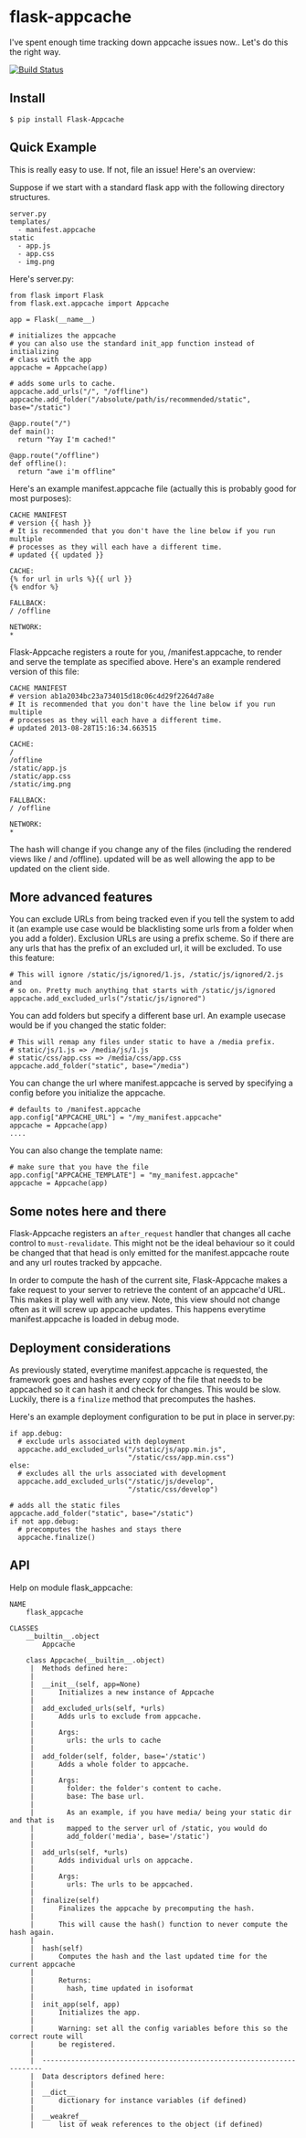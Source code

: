 flask-appcache
==============

I've spent enough time tracking down appcache issues now.. Let's do this the
right way.

[![Build Status](https://travis-ci.org/shuhaowu/flask-appcache.png)](https://travis-ci.org/shuhaowu/flask-appcache)


Install
-------

    $ pip install Flask-Appcache

Quick Example
-------------

This is really easy to use. If not, file an issue! Here's an overview:

Suppose if we start with a standard flask app with the following directory
structures.

    server.py
    templates/
      - manifest.appcache
    static
      - app.js
      - app.css
      - img.png

Here's server.py:

    from flask import Flask
    from flask.ext.appcache import Appcache

    app = Flask(__name__)

    # initializes the appcache
    # you can also use the standard init_app function instead of initializing
    # class with the app
    appcache = Appcache(app)

    # adds some urls to cache.
    appcache.add_urls("/", "/offline")
    appcache.add_folder("/absolute/path/is/recommended/static", base="/static")

    @app.route("/")
    def main():
      return "Yay I'm cached!"

    @app.route("/offline")
    def offline():
      return "awe i'm offline"

Here's an example manifest.appcache file (actually this is probably good for
most purposes):

    CACHE MANIFEST
    # version {{ hash }}
    # It is recommended that you don't have the line below if you run multiple
    # processes as they will each have a different time.
    # updated {{ updated }}

    CACHE:
    {% for url in urls %}{{ url }}
    {% endfor %}

    FALLBACK:
    / /offline

    NETWORK:
    *

Flask-Appcache registers a route for you, /manifest.appcache, to render and
serve the template as specified above. Here's an example rendered version of
this file:

    CACHE MANIFEST
    # version ab1a2034bc23a734015d18c06c4d29f2264d7a8e
    # It is recommended that you don't have the line below if you run multiple
    # processes as they will each have a different time.
    # updated 2013-08-28T15:16:34.663515

    CACHE:
    /
    /offline
    /static/app.js
    /static/app.css
    /static/img.png

    FALLBACK:
    / /offline

    NETWORK:
    *

The hash will change if you change any of the files (including the rendered
views like / and /offline). updated will be as well allowing the app to be
updated on the client side.

More advanced features
----------------------

You can exclude URLs from being tracked even if you tell the system to add it
(an example use case would be blacklisting some urls from a folder when you
add a folder). Exclusion URLs are using a prefix scheme. So if there are any
urls that has the prefix of an excluded url, it will be excluded. To use this
feature:

    # This will ignore /static/js/ignored/1.js, /static/js/ignored/2.js and
    # so on. Pretty much anything that starts with /static/js/ignored
    appcache.add_excluded_urls("/static/js/ignored")

You can add folders but specify a different base url. An example usecase would
be if you changed the static folder:

    # This will remap any files under static to have a /media prefix.
    # static/js/1.js => /media/js/1.js
    # static/css/app.css => /media/css/app.css
    appcache.add_folder("static", base="/media")

You can change the url where manifest.appcache is served by specifying a config
before you initialize the appcache.

    # defaults to /manifest.appcache
    app.config["APPCACHE_URL"] = "/my_manifest.appcache"
    appcache = Appcache(app)
    ....

You can also change the template name:

    # make sure that you have the file
    app.config["APPCACHE_TEMPLATE"] = "my_manifest.appcache"
    appcache = Appcache(app)

Some notes here and there
-------------------------

Flask-Appcache registers an `after_request` handler that changes all cache
control to `must-revalidate`. This might not be the ideal behaviour so it could
be changed that that head is only emitted for the manifest.appcache route and
any url routes tracked by appcache.

In order to compute the hash of the current site, Flask-Appcache makes a fake
request to your server to retrieve the content of an appcache'd URL. This makes
it play well with any view. Note, this view should not change often as it will
screw up appcache updates. This happens everytime manifest.appcache is loaded
in debug mode.

Deployment considerations
-------------------------

As previously stated, everytime manifest.appcache is requested, the framework
goes and hashes every copy of the file that needs to be appcached so it can
hash it and check for changes. This would be slow. Luckily, there is a
`finalize` method that precomputes the hashes.

Here's an example deployment configuration to be put in place in server.py:

    if app.debug:
      # exclude urls associated with deployment
      appcache.add_excluded_urls("/static/js/app.min.js",
                                 "/static/css/app.min.css")
    else:
      # excludes all the urls associated with development
      appcache.add_excluded_urls("/static/js/develop",
                                 "/static/css/develop")

    # adds all the static files
    appcache.add_folder("static", base="/static")
    if not app.debug:
      # precomputes the hashes and stays there
      appcache.finalize()

API
---

Help on module flask_appcache:

    NAME
        flask_appcache

    CLASSES
        __builtin__.object
            Appcache

        class Appcache(__builtin__.object)
         |  Methods defined here:
         |
         |  __init__(self, app=None)
         |      Initializes a new instance of Appcache
         |
         |  add_excluded_urls(self, *urls)
         |      Adds urls to exclude from appcache.
         |
         |      Args:
         |        urls: the urls to cache
         |
         |  add_folder(self, folder, base='/static')
         |      Adds a whole folder to appcache.
         |
         |      Args:
         |        folder: the folder's content to cache.
         |        base: The base url.
         |
         |        As an example, if you have media/ being your static dir and that is
         |        mapped to the server url of /static, you would do
         |        add_folder('media', base='/static')
         |
         |  add_urls(self, *urls)
         |      Adds individual urls on appcache.
         |
         |      Args:
         |        urls: The urls to be appcached.
         |
         |  finalize(self)
         |      Finalizes the appcache by precomputing the hash.
         |
         |      This will cause the hash() function to never compute the hash again.
         |
         |  hash(self)
         |      Computes the hash and the last updated time for the current appcache
         |
         |      Returns:
         |        hash, time updated in isoformat
         |
         |  init_app(self, app)
         |      Initializes the app.
         |
         |      Warning: set all the config variables before this so the correct route will
         |      be registered.
         |
         |  ----------------------------------------------------------------------
         |  Data descriptors defined here:
         |
         |  __dict__
         |      dictionary for instance variables (if defined)
         |
         |  __weakref__
         |      list of weak references to the object (if defined)


